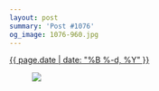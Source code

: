 ```yaml
---
layout: post
summary: 'Post #1076'
og_image: 1076-960.jpg
---
```


<div class="post">
 <time>
  <a href="/1076">
   {{ page.date | date: "%B %-d, %Y" }}
  </a>
 </time>
 <a href="/1076">
  <figure data-taken="2/17/2020">
   <img sizes="(min-width: 700px) 50vw, calc(100vw - 2rem)" src="{{ site.assets_url }}/1076-480.jpg" srcset="{{ site.assets_url }}/1076-240.jpg 240w, {{ site.assets_url }}/1076-480.jpg 480w, {{ site.assets_url }}/1076-720.jpg 720w, {{ site.assets_url }}/1076-960.jpg 960w"/>
  </figure>
 </a>
</div>
